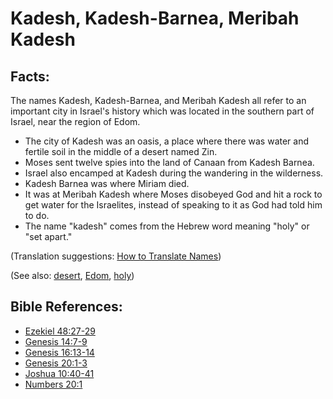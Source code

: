# Kadesh, Kadesh-Barnea, Meribah Kadesh #

## Facts: ##

The names Kadesh, Kadesh-Barnea, and Meribah Kadesh all refer to an important city in Israel's history which was located in the southern part of Israel, near the region of Edom.

* The city of Kadesh was an oasis, a place where there was water and fertile soil in the middle of a desert named Zin.
* Moses sent twelve spies into the land of Canaan from Kadesh Barnea.
* Israel also encamped at Kadesh during the wandering in the wilderness.
* Kadesh Barnea was where Miriam died.
* It was at Meribah Kadesh where Moses disobeyed God and hit a rock to get water for the Israelites, instead of speaking to it as God had told him to do.
* The name "kadesh" comes from the Hebrew word meaning "holy" or "set apart."

(Translation suggestions: [How to Translate Names](en/ta-vol1/translate/man/translate-names))

(See also: [desert](../other/desert.md), [Edom](../other/edom.md), [holy](../kt/holy.md))

## Bible References: ##

* [Ezekiel 48:27-29](en/tn/ezk/help/48/27)
* [Genesis 14:7-9](en/tn/gen/help/14/07)
* [Genesis 16:13-14](en/tn/gen/help/16/13)
* [Genesis 20:1-3](en/tn/gen/help/20/01)
* [Joshua 10:40-41](en/tn/jos/help/10/40)
* [Numbers 20:1](en/tn/num/help/20/01)